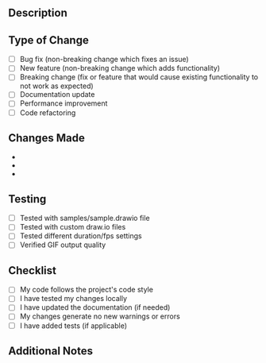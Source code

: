 ## Description

<!-- Provide a brief description of the changes in this PR -->

## Type of Change

<!-- Mark the relevant option with an "x" -->

- [ ] Bug fix (non-breaking change which fixes an issue)
- [ ] New feature (non-breaking change which adds functionality)
- [ ] Breaking change (fix or feature that would cause existing functionality to not work as expected)
- [ ] Documentation update
- [ ] Performance improvement
- [ ] Code refactoring

## Changes Made

<!-- List the specific changes made in this PR -->

-
-
-

## Testing

<!-- Describe how you tested your changes -->

- [ ] Tested with samples/sample.drawio file
- [ ] Tested with custom draw.io files
- [ ] Tested different duration/fps settings
- [ ] Verified GIF output quality

## Checklist

- [ ] My code follows the project's code style
- [ ] I have tested my changes locally
- [ ] I have updated the documentation (if needed)
- [ ] My changes generate no new warnings or errors
- [ ] I have added tests (if applicable)

## Additional Notes

<!-- Add any additional context, screenshots, or notes here -->
